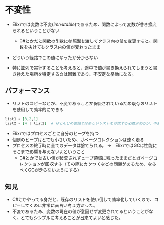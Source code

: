 # 不変性
* Elixirでは変数は不変(_immutable_)であるため、関数によって変数が書き換えられるということがない
    * C#とかだと関数の引数に参照型を渡してクラス内の値を変更すると、関数を抜けてもクラス内の値が変わったまま

* どういう経路でこの値になったか分からない
* 特に並列で実行することを考えると、途中で値が書き換えられてしまうと書き換えた場所を特定するのは困難であり、不安定な挙動になる。

## パフォーマンス
* リストのコピーなどが、不変であることが保証されているため既存のリストを使用して効率的にできる
```ex
list1 = [3,2,1]
list2 = [4 | list1]  # ほとんどの言語では新しいリストを作成する必要があるが、不変なことが保証されているため、末尾にlist１を使用して作成できる。
```

* Elixirではプロセスごとに自分のヒープを持つ
* 個別のヒープはとても小さいため、ガベージコレクションは速く走る
* プロセスの終了時に全てのデータは捨てられる。
➜　ElixirではGCは性能にそこまで影響を与えないよということ
    * C#とかでは古い値が破棄されずヒープ領域に残ったままだとガベージコレクションが回収する（その際にカクつくなどの問題があるため、なるべくGCが走らないようにする）


## 知見
* C#とかやってる身だと、既存のリストを使い倒して効率化していくので、コピーしてくのは非常に面白い考え方だった。
* 不変であるため、変数の現在の値が意図せず変更されてるということがなく、とてもシンプルに考えることが出来てよいと感じた。
 
